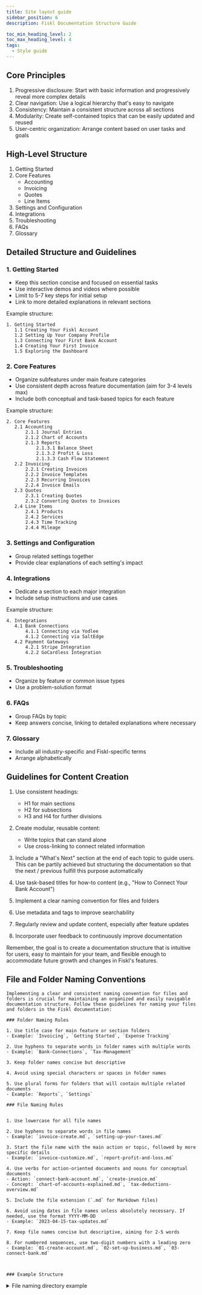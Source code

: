```yaml
---
title: Site layout guide
sidebar_position: 6
description: Fiskl Documentation Structure Guide

toc_min_heading_level: 2
toc_max_heading_level: 4
tags:
  - Style guide
---
```


## Core Principles

1. Progressive disclosure: Start with basic information and progressively reveal more complex details
2. Clear navigation: Use a logical hierarchy that's easy to navigate
3. Consistency: Maintain a consistent structure across all sections
4. Modularity: Create self-contained topics that can be easily updated and reused
5. User-centric organization: Arrange content based on user tasks and goals

## High-Level Structure

1. Getting Started
2. Core Features
   - Accounting
   - Invoicing
   - Quotes
   - Line Items
3. Settings and Configuration
4. Integrations
5. Troubleshooting
6. FAQs
7. Glossary

## Detailed Structure and Guidelines

### 1. Getting Started

- Keep this section concise and focused on essential tasks
- Use interactive demos and videos where possible
- Limit to 5-7 key steps for initial setup
- Link to more detailed explanations in relevant sections

Example structure:

```
1. Getting Started
   1.1 Creating Your Fiskl Account
   1.2 Setting Up Your Company Profile
   1.3 Connecting Your First Bank Account
   1.4 Creating Your First Invoice
   1.5 Exploring the Dashboard
```

### 2. Core Features

- Organize subfeatures under main feature categories
- Use consistent depth across feature documentation (aim for 3-4 levels max)
- Include both conceptual and task-based topics for each feature

Example structure:

```
2. Core Features
   2.1 Accounting
       2.1.1 Journal Entries
       2.1.2 Chart of Accounts
       2.1.3 Reports
           2.1.3.1 Balance Sheet
           2.1.3.2 Profit & Loss
           2.1.3.3 Cash Flow Statement
   2.2 Invoicing
       2.2.1 Creating Invoices
       2.2.2 Invoice Templates
       2.2.3 Recurring Invoices
       2.2.4 Invoice Emails
   2.3 Quotes
       2.3.1 Creating Quotes
       2.3.2 Converting Quotes to Invoices
   2.4 Line Items
       2.4.1 Products
       2.4.2 Services
       2.4.3 Time Tracking
       2.4.4 Mileage
```

### 3. Settings and Configuration

- Group related settings together
- Provide clear explanations of each setting's impact

### 4. Integrations

- Dedicate a section to each major integration
- Include setup instructions and use cases

Example structure:

```
4. Integrations
   4.1 Bank Connections
       4.1.1 Connecting via Yodlee
       4.1.2 Connecting via SaltEdge
   4.2 Payment Gateways
       4.2.1 Stripe Integration
       4.2.2 GoCardless Integration
```

### 5. Troubleshooting

- Organize by feature or common issue types
- Use a problem-solution format

### 6. FAQs

- Group FAQs by topic
- Keep answers concise, linking to detailed explanations where necessary

### 7. Glossary

- Include all industry-specific and Fiskl-specific terms
- Arrange alphabetically

## Guidelines for Content Creation

1. Use consistent headings:
   - H1 for main sections
   - H2 for subsections
   - H3 and H4 for further divisions

2. Create modular, reusable content:
   - Write topics that can stand alone
   - Use cross-linking to connect related information

3. Include a "What's Next" section at the end of each topic to guide users. This can be partily achieved but structuring the documentation so that the next / previous fulfill this purpose automatically

4. Use task-based titles for how-to content (e.g., "How to Connect Your Bank Account")

5. Implement a clear naming convention for files and folders

6. Use metadata and tags to improve searchability

7. Regularly review and update content, especially after feature updates

8. Incorporate user feedback to continuously improve documentation

Remember, the goal is to create a documentation structure that is intuitive for users, easy to maintain for your team, and flexible enough to accommodate future growth and changes in Fiskl's features.

## File and Folder Naming Conventions

    Implementing a clear and consistent naming convention for files and folders is crucial for maintaining an organized and easily navigable documentation structure. Follow these guidelines for naming your files and folders in the Fiskl documentation:

    ### Folder Naming Rules

    1. Use title case for main feature or section folders
    - Example: `Invoicing`, `Getting Started`, `Expense Tracking`

    2. Use hyphens to separate words in folder names with multiple words
    - Example: `Bank-Connections`, `Tax-Management`

    3. Keep folder names concise but descriptive

    4. Avoid using special characters or spaces in folder names

    5. Use plural forms for folders that will contain multiple related documents
    - Example: `Reports`, `Settings`

    ### File Naming Rules


    1. Use lowercase for all file names

    2. Use hyphens to separate words in file names
    - Example: `invoice-create.md`, `setting-up-your-taxes.md`

    3. Start the file name with the main action or topic, followed by more specific details
    - Example: `invoice-customize.md`, `report-profit-and-loss.md`

    4. Use verbs for action-oriented documents and nouns for conceptual documents
    - Action: `connect-bank-account.md`, `create-invoice.md`
    - Concept: `chart-of-accounts-explained.md`, `tax-deductions-overview.md`

    5. Include the file extension (`.md` for Markdown files)

    6. Avoid using dates in file names unless absolutely necessary. If needed, use the format YYYY-MM-DD
    - Example: `2023-04-15-tax-updates.md`

    7. Keep file names concise but descriptive, aiming for 2-5 words

    8. For numbered sequences, use two-digit numbers with a leading zero
    - Example: `01-create-account.md`, `02-set-up-business.md`, `03-connect-bank.md`

    

    ### Example Structure
<details>
        <summary>File naming directory example</summary>

 ```
    Fiskl-Documentation/
    │
    ├── Getting-Started/
    │   ├── 01-create-account.md
    │   ├── 02-set-up-business.md
    │   ├── 03-connect-bank.md
    │   └── setting-up-your-taxes.md
    │
    ├── Invoicing/
    │   ├── invoice-create.md
    │   ├── invoice-customize.md
    │   ├── invoice-send.md
    │   └── invoice-recurring-setup.md
    │
    ├── Expense-Tracking/
    │   ├── expense-add-manual.md
    │   ├── expense-import-bank.md
    │   └── receipt-scanning.md
    │
    ├── Reports/
    │   ├── report-profit-and-loss.md
    │   ├── report-balance-sheet.md
    │   └── report-cash-flow.md
    │
    └── Tax-Management/
        ├── tax-deductions-overview.md
        ├── tax-filing-deadlines.md
        └── tax-form-1099.md
    ```
    </details>



    <details>
    <summary>File naming best practices</summary>

        1. Be consistent: Once you establish a naming convention, stick to it across all documentation.

        2. Use descriptive names: Anyone should be able to guess the content of a file or folder from its name.

        3. Consider scalability: Choose a naming system that will accommodate future growth and additional topics.

        4. Avoid redundancy: Don't repeat the folder name in every file within that folder.

        5. Update regularly: Review and update file and folder names as features and products evolve.

        By following these conventions, you'll create a documentation structure that is easy to navigate, maintain, and scale as Fiskl grows and evolves.

        ## Document Formatting
    </details>
